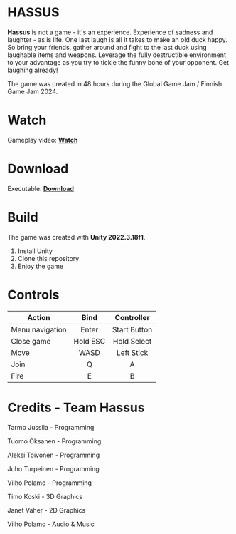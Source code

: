 
# HASSUS

**Hassus** is not a game - it's an experience. Experience of sadness and laughter - as is life. One last laugh is all it takes to make an old duck happy. So bring your friends, gather around and fight to the last duck using laughable items and weapons. Leverage the fully destructible environment to your advantage as you try to tickle the funny bone of your opponent. Get laughing already!

The game was created in 48 hours during the Global Game Jam / Finnish Game Jam 2024.

# Watch

Gameplay video: [**Watch**](https://globalgamejam.org/games/2024/hassus-1)

# Download

Executable: [**Download**](https://ggjv4.s3.us-west-1.amazonaws.com/files/games/2024/153075/exec/hassus-240128_1_0.zip?VersionId=B2zw8U6m99PChzdQx0b6eO9miIYCRw3W)

# Build

The game was created with **Unity 2022.3.18f1**.

 1. Install Unity
 2. Clone this repository
 3. Enjoy the game

# Controls

| Action           | Bind          | Controller        |
| ---------------- |:-------------:|:-----------------:|
| Menu navigation  | Enter         | Start Button      |
| Close game       | Hold ESC      | Hold Select       |
| Move             | WASD          | Left Stick        |
| Join             | Q             | A                 |
| Fire             | E             | B                 |

# Credits - Team Hassus

Tarmo Jussila - Programming

Tuomo Oksanen - Programming

Aleksi Toivonen - Programming

Juho Turpeinen - Programming

Vilho Polamo - Programming

Timo Koski - 3D Graphics

Janet Vaher - 2D Graphics

Vilho Polamo - Audio & Music
